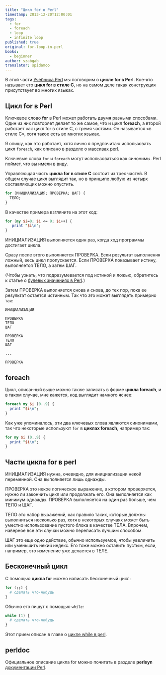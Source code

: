 ```yaml
---
title: "Цикл for в Perl"
timestamp: 2013-12-20T12:00:01
tags:
  - for
  - foreach
  - loop
  - infinite loop
published: true
original: for-loop-in-perl
books:
  - beginner
author: szabgab
translator: spidamoo
---
```



В этой части [Учебника Perl](/perl-tutorial) мы поговорим о <b>цикле for в Perl</b>. 
Кое-кто называет его <b>цикл for в стиле C</b>, но на самом деле такая конструкция присутствует во
многих языках.


## Цикл for в Perl

Ключевое слово <b>for</b> в Perl может работать двумя разными способами. Один из них повторяет 
делает то же самое, что и цикл <b>foreach</b>, а второй работает как цикл for в стиле C, с тремя 
частями. Он называется &laquo;в стиле C&raquo;, хотя такое есть во многих языках.

Я опишу, как это работает, хотя лично я предпочитаю использовать цикл `foreach`, как описано
в разделе о [массивах perl](/massivy-v-perl).

Ключевые слова `for` и `foreach` могут использоваться как синонимы. Perl поймет, что
вы имели в виду.

Управляющая часть <b>цикла for в стиле C</b> состоит из трех частей. В общем случае цикл выглядит 
так, но в принципе любую из четырх составляющих можно опустить.

```perl
for (ИНИЦИАЛИЗАЦИЯ; ПРОВЕРКА; ШАГ) {
  ТЕЛО;
}
```

В качестве примера взгляните на этот код:

```perl
for (my $i=0; $i <= 9; $i++) {
   print "$i\n";
}
```

ИНИЦИАЛИЗАЦИЯ выполняется один раз, когда ход программы достигает цикла.

Сразу после этого выполняется ПРОВЕРКА. Если результат выполнения ложный, весь цикл пропускается.
Если ПРОВЕРКА показывает истину, выполняется ТЕЛО, а затем ШАГ.

(Чтобы узнать, что подразумевается под истиной и ложью, обратитесь к статье о 
[булевых значениях в Perl](/bulevy-znacheniya-v-perl).)

Затем ПРОВЕРКА выполняется снова и снова, до тех пор, пока ее результат остается истинным. Так что
это может выглядеть примерно так:

```
ИНИЦИАЛИЗАЦИЯ

ПРОВЕРКА
ТЕЛО
ШАГ

ПРОВЕРКА
ТЕЛО
ШАГ

...

ПРОВЕРКА
```


## foreach

Цикл, описанный выше можно также записать в форме <b>цикла foreach</b>, и в таком случае, мне 
кажется, код выглядит намного яснее:

```perl
foreach my $i (0..9) {
  print "$i\n";
}
```

Как уже упоминалось, эти два ключевых слова являются синонимами, так что некоторые используют 
`for` в <b>циклах foreach</b>, например так:

```perl
for my $i (0..9) {
  print "$i\n";
}
```

## Части цикла for в perl

ИНИЦИАЛИЗАЦИЯ нужна, очевидно, для инициализации некой переменной. Она выполняется лишь однажды.

ПРОВЕРКА это некое логическое выражение, в котором проверяется, нужно ли закончить цикл или 
продолжать его. Она выполняется как минимум однажды. ПРОВЕРКА выполняется на один раз больше, чем
ТЕЛО и ШАГ.

ТЕЛО это набор выражений, как правило таких, которые должны выполниться несколько раз, хотя в 
некоторых случаях может быть уместно использование пустого блока в качестве ТЕЛА. Впрочем, наверное
все эти случаи можно переписать лучшим способом.

ШАГ это еще одно действие, обычно используемое, чтобы увеличить или уменьшить некий индекс. Его тоже
можно оставить пустым, если, например, это изменение уже делается в ТЕЛЕ.

## Бесконечный цикл

С помощью <b>цикла for</b> можно написать бесконечный цикл:

```perl
for (;;) {
  # сделать что-нибудь
}
```

Обычно его пишут с помощью `while`:

```perl
while (1) {
  # сделать что-нибудь
}
```

Этот прием описан в главе о [цикле while в perl](/tsikl-while).

## perldoc

Официальное описание цикла for можно почитать в разделе <b>perlsyn</b> 
[документации Perl](http://perldoc.perl.org/perlsyn.html#For-Loops).




